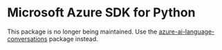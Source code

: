 # Microsoft Azure SDK for Python

This package is no longer being maintained. Use the [azure-ai-language-conversations](https://pypi.org/project/azure-ai-language-conversations/) package instead.
